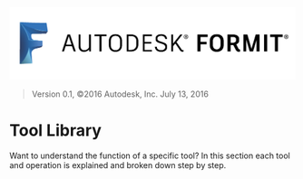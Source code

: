 ![](/assets/b5030b43-df24-4259-ad6a-94bcad61bc78.png)

> Version 0.1, ©2016 Autodesk, Inc. July 13, 2016

# Tool Library

Want to understand the function of a specific tool? In this section each tool and operation is explained and broken down step by step.